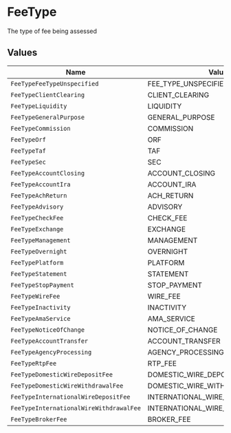 # FeeType

The type of fee being assessed


## Values

| Name                                    | Value                                   |
| --------------------------------------- | --------------------------------------- |
| `FeeTypeFeeTypeUnspecified`             | FEE_TYPE_UNSPECIFIED                    |
| `FeeTypeClientClearing`                 | CLIENT_CLEARING                         |
| `FeeTypeLiquidity`                      | LIQUIDITY                               |
| `FeeTypeGeneralPurpose`                 | GENERAL_PURPOSE                         |
| `FeeTypeCommission`                     | COMMISSION                              |
| `FeeTypeOrf`                            | ORF                                     |
| `FeeTypeTaf`                            | TAF                                     |
| `FeeTypeSec`                            | SEC                                     |
| `FeeTypeAccountClosing`                 | ACCOUNT_CLOSING                         |
| `FeeTypeAccountIra`                     | ACCOUNT_IRA                             |
| `FeeTypeAchReturn`                      | ACH_RETURN                              |
| `FeeTypeAdvisory`                       | ADVISORY                                |
| `FeeTypeCheckFee`                       | CHECK_FEE                               |
| `FeeTypeExchange`                       | EXCHANGE                                |
| `FeeTypeManagement`                     | MANAGEMENT                              |
| `FeeTypeOvernight`                      | OVERNIGHT                               |
| `FeeTypePlatform`                       | PLATFORM                                |
| `FeeTypeStatement`                      | STATEMENT                               |
| `FeeTypeStopPayment`                    | STOP_PAYMENT                            |
| `FeeTypeWireFee`                        | WIRE_FEE                                |
| `FeeTypeInactivity`                     | INACTIVITY                              |
| `FeeTypeAmaService`                     | AMA_SERVICE                             |
| `FeeTypeNoticeOfChange`                 | NOTICE_OF_CHANGE                        |
| `FeeTypeAccountTransfer`                | ACCOUNT_TRANSFER                        |
| `FeeTypeAgencyProcessing`               | AGENCY_PROCESSING                       |
| `FeeTypeRtpFee`                         | RTP_FEE                                 |
| `FeeTypeDomesticWireDepositFee`         | DOMESTIC_WIRE_DEPOSIT_FEE               |
| `FeeTypeDomesticWireWithdrawalFee`      | DOMESTIC_WIRE_WITHDRAWAL_FEE            |
| `FeeTypeInternationalWireDepositFee`    | INTERNATIONAL_WIRE_DEPOSIT_FEE          |
| `FeeTypeInternationalWireWithdrawalFee` | INTERNATIONAL_WIRE_WITHDRAWAL_FEE       |
| `FeeTypeBrokerFee`                      | BROKER_FEE                              |
